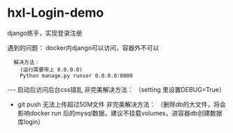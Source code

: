 # hxl-Login-demo
django练手，实现登录注册

遇到的问题：
   docker内django可以访问，容器外不可以
   ```
     解决方法：
       (运行需要带上 0.0.0.0)
       Python manage.py runser 0.0.0.0:8000 
   ```
 ---   启动后访问后台css错乱
     非完美解决方法：
      （setting 里设置DEBUG=True）
  - git push 无法上传超过50M文件
       非完美解决方法：
        （删除db的大文件，将会影响docker run 后的mysql数据，建议不挂载volumes，进容器db创建数据库login）

